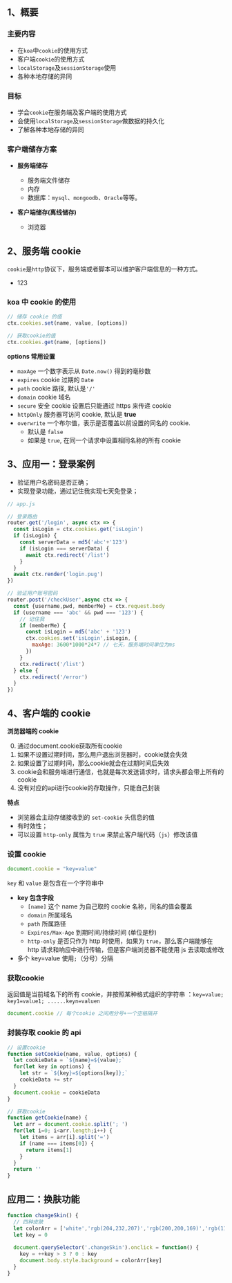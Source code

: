 ## 1、概要
### 主要内容
- 在`koa`中`cookie`的使用方式
- 客户端`cookie`的使用方式
- `localStorage`及`sessionStorage`使用
- 各种本地存储的异同

### 目标

- 学会`cookie`在服务端及客户端的使用方式
- 会使用`localStorage`及`sessionStorage`做数据的持久化
- 了解各种本地存储的异同

### 客户端储存方案

- **服务端储存**
  - 服务端文件储存
  - 内存
  - 数据库：`mysql`、`mongoodb`、`Oracle`等等。

- **客户端储存(离线储存)**
  - 浏览器

## 2、服务端 cookie
`cookie`是`http`协议下，服务端或者脚本可以维护客户端信息的一种方式。
- 123
### koa 中 cookie 的使用

```js
// 储存 cookie 的值
ctx.cookies.set(name, value, [options])

// 获取cookie的值
ctx.cookies.get(name, [options])
```
**options 常用设置**
- `maxAge` 一个数字表示从 `Date.now()` 得到的毫秒数
- `expires` cookie 过期的 `Date`
- `path` cookie 路径, 默认是`'/'`
- `domain` cookie 域名
- `secure` 安全 cookie  设置后只能通过 https 来传递 cookie
- `httpOnly` 服务器可访问 cookie, 默认是 **true**
- `overwrite` 一个布尔值，表示是否覆盖以前设置的同名的 cookie. 
  - 默认是 `false`
  - 如果是 `true`, 在同一个请求中设置相同名称的所有 cookie
  
## 3、应用一：登录案例
- 验证用户名密码是否正确；
- 实现登录功能，通过记住我实现七天免登录；
```js
// app.js

// 登录路由
router.get('/login', async ctx => {
  const isLogin = ctx.cookies.get('isLogin')
  if (isLogin) {
    const serverData = md5('abc'+'123')
    if (isLogin === serverData) {
      await ctx.redirect('/list')
    }
  }
  await ctx.render('login.pug')
})

// 验证用户账号密码
router.post('/checkUser',async ctx => {
  const {username,pwd, memberMe} = ctx.request.body
  if (username === 'abc' && pwd === '123') {
    // 记住我
    if (memberMe) {
      const isLogin = md5('abc' + '123') 
      ctx.cookies.set('isLogin',isLogin, {
        maxAge: 3600*1000*24*7 // 七天，服务端时间单位为ms
      })
    }
    ctx.redirect('/list')
  } else {
    ctx.redirect('/error')
  }
})
```

## 4、客户端的 cookie


**浏览器端的 cookie**

0. 通过document.cookie获取所有cookie
1. 如果不设置过期时间，那么用户退出浏览器时，cookie就会失效
2. 如果设置了过期时间，那么cookie就会在过期时间后失效
3. cookie会和服务端进行通信，也就是每次发送请求时，请求头都会带上所有的cookie
4. 没有对应的api进行cookie的存取操作，只能自己封装

**特点**

- 浏览器会主动存储接收到的 `set-cookie` 头信息的值
- 有时效性；
- 可以设置 `http-only` 属性为 `true` 来禁止客户端代码（`js`）修改该值

### 设置 cookie
```js
document.cookie = "key=value"
```
`key` 和 `value` 是包含在一个字符串中
- **key 包含字段**
  - `[name]` 这个 name 为自己取的 cookie 名称，同名的值会覆盖
  - `domain` 所属域名
  - `path` 所属路径
  - `Expires/Max-Age` 到期时间/持续时间 (单位是秒)
  - `http-only` 是否只作为 http 时使用，如果为 `true`，那么客户端能够在 http 请求和响应中进行传输，但是客户端浏览器不能使用 js 去读取或修改
- 多个 key=value 使用`;`（分号）分隔

### 获取cookie

返回值是当前域名下的所有 cookie，并按照某种格式组织的字符串 ：`key=value; key1=value1; ......keyn=valuen`
```js
document.cookie // 每个cookie 之间用分号+一个空格隔开
```

### 封装存取 cookie 的 api
```js
// 设置cookie
function setCookie(name, value, options) {
  let cookieData = `${name}=${value};`
  for(let key in options) {
    let str = `${key}=${options[key]};`
    cookieData += str
  }
  document.cookie = cookieData
}

// 获取cookie
function getCookie(name) {
  let arr = document.cookie.split('; ')
  for(let i=0; i<arr.length;i++) {
    let items = arr[i].split('=')
    if (name === items[0]) {
      return items[1]
    }
  }
  return ''
}
```

## 应用二：换肤功能
```js
function changeSkin() {
  // 四种皮肤
  let colorArr = ['white','rgb(204,232,207)','rgb(200,200,169)','rgb(114,111,128)']
  let key = 0
  
  document.querySelector('.changeSkin').onclick = function() {
    key = ++key > 3 ? 0 : key
    document.body.style.background = colorArr[key]
  }
}
```
